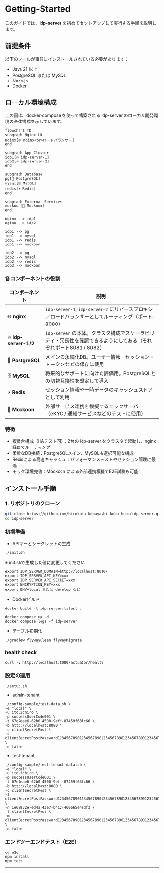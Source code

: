 # Getting-Started

このガイドでは、**idp-server** を初めてセットアップして実行する手順を説明します。

## 前提条件

以下のツールが事前にインストールされている必要があります：

- Java 21 以上
- PostgreSQL または MySQL
- Node.js
- Docker

## ローカル環境構成

この図は、docker-compose を使って構築される idp-server のローカル開発環境の全体構成を示しています。

```mermaid
flowchart TD
subgraph Nginx LB
nginx[🌐 nginx<br>ロードバランサー]
end

subgraph App Cluster
idp1[🔥 idp-server-1]
idp2[🔥 idp-server-2]
end

subgraph Database
pg[🧠 PostgreSQL]
mysql[🗄️ MySQL]
redis[⚡ Redis]
end

subgraph External Services
mockoon[🧪 Mockoon]
end

nginx --> idp1
nginx --> idp2

idp1 --> pg
idp1 --> mysql
idp1 --> redis
idp1 --> mockoon

idp2 --> pg
idp2 --> mysql
idp2 --> redis
idp2 --> mockoon

```

### 各コンポーネントの役割

| コンポーネント               | 説明                                                                    |
|-----------------------|-----------------------------------------------------------------------|
| 🌐 **nginx**          | `idp-server-1`, `idp-server-2` にリバースプロキシ／ロードバランサーとしてルーティング（ポート: 8080） |
| 🔥 **idp-server-1/2** | `idp-server` の本体。クラスタ構成でスケーラビリティ・冗長性を確認できるようにしてある（それぞれポート8081 / 8082） |
| 🧠 **PostgreSQL**     | メインの永続化DB。ユーザー情報・セッション・トークンなどの保存に使用                                   |
| 🗄️ **MySQL**         | 将来的なサポートに向けた評価用。PostgreSQLとの切替互換性を想定して導入                              |
| ⚡ **Redis**           | セッション情報や一時データのキャッシュストアとして利用                                           |
| 🧪 **Mockoon**        | 外部サービス連携を模擬するモックサーバー（eKYC / 通知サービスなどのテストに使用）                          |


### 特徴
- 複数台構成（HAテスト可）：2台の idp-server をクラスタで起動し、nginx 経由でルーティング
- 柔軟なDB接続：PostgreSQLメイン、MySQLも選択可能な構成
- Redisによる高速キャッシュ：パフォーマンステストやセッション管理に最適
- モック環境完備：Mockoon による外部連携模擬でE2E試験も可能

## インストール手順

### 1. リポジトリのクローン

```bash
git clone https://github.com/hirokazu-kobayashi-koba-hiro/idp-server.git
cd idp-server
```

### 初期準備

* APIキーとシークレットの生成

```shell
./init.sh
```

※ init.shで生成した値に変更してください

```shell
export IDP_SERVER_DOMAIN=http://localhost:8080/
export IDP_SERVER_API_KEY=xxx
export IDP_SERVER_API_SECRET=xxx
export ENCRYPTION_KEY=xxx
export ENV=local または develop など
```

* Dockerビルド

```shell
docker build -t idp-server:latest .
```

```shell
docker compose up -d
docker compose logs -f idp-server
```

* テーブル初期化

```shell
./gradlew flywayClean flywayMigrate
```

### health check

```shell
curl -v http://localhost:8080/actuator/health
```

### 設定の適用

```shell
./setup.sh
```

* admin-tenant

```shell
./config-sample/test-data.sh \
-e "local" \
-u ito.ichiro \
-p successUserCode001 \
-t 67e7eae6-62b0-4500-9eff-87459f63fc66 \
-b http://localhost:8080 \
-c clientSecretPost \
-s clientSecretPostPassword1234567890123456789012345678901234567890123456789012345678901234567890 \
-d false
 ```

* test-tenant

```shell
./config-sample/test-tenant-data.sh \
-e "local" \
-u ito.ichiro \
-p successUserCode001 \
-t 67e7eae6-62b0-4500-9eff-87459f63fc66 \
-b http://localhost:8080 \
-c clientSecretPost \
-s clientSecretPostPassword1234567890123456789012345678901234567890123456789012345678901234567890 \
-n 1e68932e-ed4a-43e7-b412-460665e42df3 \
-l clientSecretPost \
-m clientSecretPostPassword1234567890123456789012345678901234567890123456789012345678901234567890 \
-d false
 ```

### エンドツーエンドテスト（E2E）

```shell
cd e2e
npm install
npm test
```

---